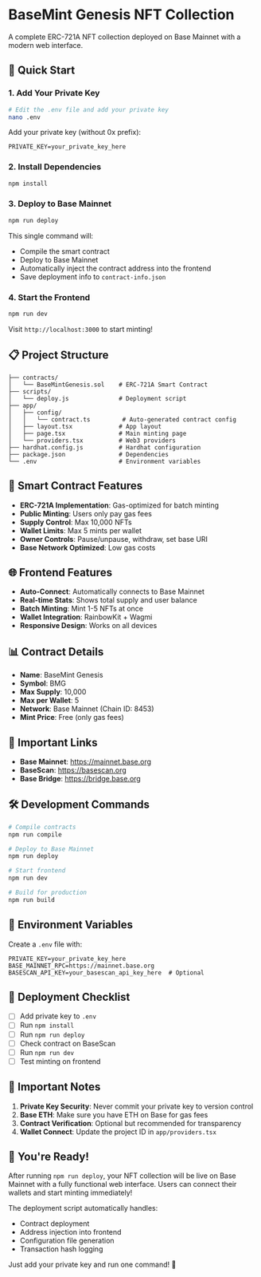 # BaseMint Genesis NFT Collection

A complete ERC-721A NFT collection deployed on Base Mainnet with a modern web interface.

## 🚀 Quick Start

### 1. Add Your Private Key
```bash
# Edit the .env file and add your private key
nano .env
```

Add your private key (without 0x prefix):
```
PRIVATE_KEY=your_private_key_here
```

### 2. Install Dependencies
```bash
npm install
```

### 3. Deploy to Base Mainnet
```bash
npm run deploy
```

This single command will:
- Compile the smart contract
- Deploy to Base Mainnet
- Automatically inject the contract address into the frontend
- Save deployment info to `contract-info.json`

### 4. Start the Frontend
```bash
npm run dev
```

Visit `http://localhost:3000` to start minting!

## 📋 Project Structure

```
├── contracts/
│   └── BaseMintGenesis.sol    # ERC-721A Smart Contract
├── scripts/
│   └── deploy.js              # Deployment script
├── app/
│   ├── config/
│   │   └── contract.ts         # Auto-generated contract config
│   ├── layout.tsx             # App layout
│   ├── page.tsx               # Main minting page
│   └── providers.tsx          # Web3 providers
├── hardhat.config.js          # Hardhat configuration
├── package.json               # Dependencies
└── .env                       # Environment variables
```

## 🔧 Smart Contract Features

- **ERC-721A Implementation**: Gas-optimized for batch minting
- **Public Minting**: Users only pay gas fees
- **Supply Control**: Max 10,000 NFTs
- **Wallet Limits**: Max 5 mints per wallet
- **Owner Controls**: Pause/unpause, withdraw, set base URI
- **Base Network Optimized**: Low gas costs

## 🌐 Frontend Features

- **Auto-Connect**: Automatically connects to Base Mainnet
- **Real-time Stats**: Shows total supply and user balance
- **Batch Minting**: Mint 1-5 NFTs at once
- **Wallet Integration**: RainbowKit + Wagmi
- **Responsive Design**: Works on all devices

## 📊 Contract Details

- **Name**: BaseMint Genesis
- **Symbol**: BMG
- **Max Supply**: 10,000
- **Max per Wallet**: 5
- **Network**: Base Mainnet (Chain ID: 8453)
- **Mint Price**: Free (only gas fees)

## 🔗 Important Links

- **Base Mainnet**: https://mainnet.base.org
- **BaseScan**: https://basescan.org
- **Base Bridge**: https://bridge.base.org

## 🛠️ Development Commands

```bash
# Compile contracts
npm run compile

# Deploy to Base Mainnet
npm run deploy

# Start frontend
npm run dev

# Build for production
npm run build
```

## 📝 Environment Variables

Create a `.env` file with:

```env
PRIVATE_KEY=your_private_key_here
BASE_MAINNET_RPC=https://mainnet.base.org
BASESCAN_API_KEY=your_basescan_api_key_here  # Optional
```

## 🎯 Deployment Checklist

- [ ] Add private key to `.env`
- [ ] Run `npm install`
- [ ] Run `npm run deploy`
- [ ] Check contract on BaseScan
- [ ] Run `npm run dev`
- [ ] Test minting on frontend

## 🚨 Important Notes

1. **Private Key Security**: Never commit your private key to version control
2. **Base ETH**: Make sure you have ETH on Base for gas fees
3. **Contract Verification**: Optional but recommended for transparency
4. **Wallet Connect**: Update the project ID in `app/providers.tsx`

## 🎉 You're Ready!

After running `npm run deploy`, your NFT collection will be live on Base Mainnet with a fully functional web interface. Users can connect their wallets and start minting immediately!

The deployment script automatically handles:
- Contract deployment
- Address injection into frontend
- Configuration file generation
- Transaction hash logging

Just add your private key and run one command! 🚀
